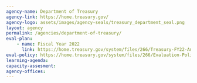 ```yaml
---
agency-name: Department of Treasury
agency-link: https://home.treasury.gov/
agency-logo: assets/images/agency-seals/treasury_department_seal.png
layout: agency
permalink: /agencies/department-of-treasury/
eval-plan:
    - name: Fiscal Year 2022
      link: https://home.treasury.gov/system/files/266/Treasury-FY22-Annual-Evaluation-Plan.pdf
eval-policy: https://home.treasury.gov/system/files/266/Evaluation-Policy-DRAFT-for-Treasury-gov.pdf
learning-agenda:
capacity-assesment:
agency-offices:
---
```

